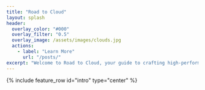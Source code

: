 ```yaml
---
title: "Road to Cloud"
layout: splash
header:
  overlay_color: "#000"
  overlay_filter: "0.5"
  overlay_image: /assets/images/clouds.jpg
  actions:
    - label: "Learn More"
      url: "/posts/"
excerpt: "Welcome to Road to Cloud, your guide to crafting high-performance, cost-effective, and resilient solutions for your enterprise journey - from grand strategy to imaginatively crafted solutions with creative implementations!"
---
```


{% include feature_row id="intro" type="center" %}
